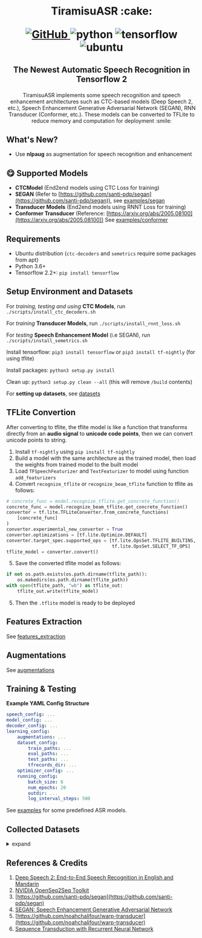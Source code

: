 <h1 align="center">
<p>TiramisuASR :cake:</p>
<p align="center">
<a href="https://github.com/usimarit/TiramisuASR/blob/master/LICENSE">
    <img alt="GitHub" src="https://img.shields.io/github/license/usimarit/TiramisuASR">
</a>
<img alt="python" src="https://img.shields.io/badge/python-%3E%3D3.6-blue">
<img alt="tensorflow" src="https://img.shields.io/badge/tensorflow-%3E%3D2.2.0-orange">
<img alt="ubuntu" src="https://img.shields.io/badge/ubuntu-%3E%3D18.04-yellowgreen">
</p>
</h1>
<h2 align="center">
<p>The Newest Automatic Speech Recognition in Tensorflow 2</p>
</h2>

<p align="center">
TiramisuASR implements some speech recognition and speech enhancement architectures such as CTC-based models (Deep Speech 2, etc.), Speech Enhancement Generative Adversarial Network (SEGAN), RNN Transducer (Conformer, etc.). These models can be converted to TFLite to reduce memory and computation for deployment :smile:
</p>

## What's New?

-   Use **nlpaug** as augmentation for speech recognition and enhancement

## :yum: Supported Models

-   **CTCModel** (End2end models using CTC Loss for training)
-   **SEGAN** (Refer to [https://github.com/santi-pdp/segan](https://github.com/santi-pdp/segan)), see [examples/segan](./examples/segan)
-   **Transducer Models** (End2end models using RNNT Loss for training)
-   **Conformer Transducer** (Reference: [https://arxiv.org/abs/2005.08100](https://arxiv.org/abs/2005.08100))
    See [examples/conformer](./examples/conformer)

## Requirements

-   Ubuntu distribution (`ctc-decoders` and `semetrics` require some packages from apt)
-   Python 3.6+
-   Tensorflow 2.2+: `pip install tensorflow`

## Setup Environment and Datasets

For _training, testing and using_ **CTC Models**, run `./scripts/install_ctc_decoders.sh`

For _training_ **Transducer Models**, run `./scripts/install_rnnt_loss.sh`

For _testing_ **Speech Enhancement Model** (i.e SEGAN), run `./scripts/install_semetrics.sh`

Install tensorflow: `pip3 install tensorflow` or `pip3 install tf-nightly` (for using tflite)

Install packages: `python3 setup.py install`

Clean up: `python3 setup.py clean --all` (this will remove `/build` contents)

For **setting up datasets**, see [datasets](./tiramisu_asr/datasets/README.md)

## TFLite Convertion

After converting to tflite, the tflite model is like a function that transforms directly from an **audio signal** to **unicode code points**, then we can convert unicode points to string.

1. Install `tf-nightly` using `pip install tf-nightly`
2. Build a model with the same architecture as the trained model, then load the weights from trained model to the built model
3. Load `TFSpeechFeaturizer` and `TextFeaturizer` to model using function `add_featurizers`
4. Convert `recognize_tflite` or `recognize_beam_tflite` function to tflite as follows:

```python
# concrete_func = model.recognize_tflite.get_concrete_function()
concrete_func = model.recognize_beam_tflite.get_concrete_function()
converter = tf.lite.TFLiteConverter.from_concrete_functions(
    [concrete_func]
)
converter.experimental_new_converter = True
converter.optimizations = [tf.lite.Optimize.DEFAULT]
converter.target_spec.supported_ops = [tf.lite.OpsSet.TFLITE_BUILTINS,
                                       tf.lite.OpsSet.SELECT_TF_OPS]
tflite_model = converter.convert()
```

5. Save the converted tflite model as follows:

```python
if not os.path.exists(os.path.dirname(tflite_path)):
    os.makedirs(os.path.dirname(tflite_path))
with open(tflite_path, "wb") as tflite_out:
    tflite_out.write(tflite_model)
```

5. Then the `.tflite` model is ready to be deployed

## Features Extraction

See [features_extraction](./tiramisu_asr/featurizers/README.md)

## Augmentations

See [augmentations](./tiramisu_asr/augmentations/README.md)

## Training & Testing

**Example YAML Config Structure**

```yaml
speech_config: ...
model_config: ...
decoder_config: ...
learning_config:
    augmentations: ...
    dataset_config:
        train_paths: ...
        eval_paths: ...
        test_paths: ...
        tfrecords_dir: ...
    optimizer_config: ...
    running_config:
        batch_size: 8
        num_epochs: 20
        outdir: ...
        log_interval_steps: 500
```

See [examples](./examples/) for some predefined ASR models.

## Collected Datasets

<details><summary>expand</summary><div>

### Vietnamese

1. VIVOS: 15hrs from [here](https://ailab.hcmus.edu.vn/vivos)
2. InfoRe Technology 1: 25hrs Single Person [here](https://files.huylenguyen.com/datasets/infore/25hours.zip)
3. InfoRe Technology 2 (also used in VLSP2019): ~415hrs from [here](https://files.huylenguyen.com/datasets/infore/audiobooks.zip)

</div></details>

## References & Credits

1. [Deep Speech 2: End-to-End Speech Recognition in English and Mandarin](https://arxiv.org/abs/1512.02595)
2. [NVIDIA OpenSeq2Seq Toolkit](https://github.com/NVIDIA/OpenSeq2Seq)
3. [https://github.com/santi-pdp/segan](https://github.com/santi-pdp/segan)
4. [SEGAN: Speech Enhancement Generative Adversarial Network](https://arxiv.org/abs/1703.09452)
5. [https://github.com/noahchalifour/warp-transducer](https://github.com/noahchalifour/warp-transducer)
6. [Sequence Transduction with Recurrent Neural Network](https://arxiv.org/abs/1211.3711)
